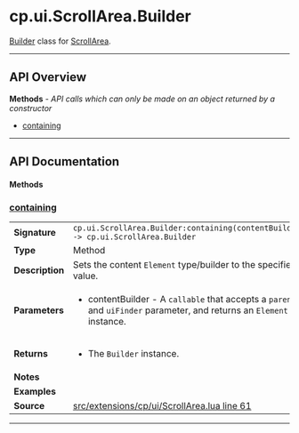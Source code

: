 # cp.ui.ScrollArea.Builder

[Builder](cp.ui.Builder.md) class for [ScrollArea](cp.ui.ScrollArea.lua).

---

## API Overview
**Methods** - _API calls which can only be made on an object returned by a constructor_
 * [containing](#containing)


---

## API Documentation

#### Methods


### [containing](#containing)

|                                             |                                                                                     |
| --------------------------------------------|-------------------------------------------------------------------------------------|
| **Signature**                               | `cp.ui.ScrollArea.Builder:containing(contentBuilder) -> cp.ui.ScrollArea.Builder`                                                                    |
| **Type**                                    | Method                                                                     |
| **Description**                             | Sets the content `Element` type/builder to the specified value.                                                                     |
| **Parameters**                              | <ul><li>contentBuilder - A `callable` that accepts a `parent` and `uiFinder` parameter, and returns an `Element` instance.</li></ul> |
| **Returns**                                 | <ul><li>The `Builder` instance.</li></ul>          |
| **Notes**                                   | <ul></ul> |
| **Examples**                                | <ul></ul> |
| **Source**                                  | [src/extensions/cp/ui/ScrollArea.lua line 61](https://github.com/CommandPost/CommandPost/blob/develop/src/extensions/cp/ui/ScrollArea.lua#L61) |

---

